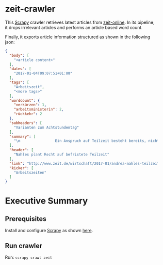 # zeit-crawler

This [Scrapy](https://scrapy.org/) crawler retrieves latest articles from [zeit-online](http://www.zeit.de/index).
In its pipeline, it drops irrelevant articles and performs an article based word count.

Finally, it exports article information structured as shown in the following json:

```json
{
  "body": [
    "<article content>"
  ],
  "dates": [
    "2017-01-04T09:07:51+01:00"
  ],
  "tags": [
    "Arbeitszeit",
    "<more tags>"
  ],
  "wordcount": {
    "verkürzen": 1,
    "arbeitsministerin": 2,
    "rückkehr": 2
  },
  "subheaders": [
    "Varianten zum Achtstundentag"
  ],
  "summary": [
    "\n                Ein Anspruch auf Teilzeit besteht bereits, nicht jedoch das Recht auf Rückkehr in den Fulltime-Job. Die Arbeitsministerin will das ermöglichen – unter Bedingungen.\n            "
  ],
  "header": [
    "Nahles plant Recht auf befristete Teilzeit"
  ],
  "link": "http://www.zeit.de/wirtschaft/2017-01/andrea-nahles-teilzeit-befristet-rueckkehr-vollzeit-arbeitszeiten",
  "kicker": [
    "Arbeitszeiten"
  ]
}
```

# Executive Summary

## Prerequisites

  Install and configure [Scrapy](https://scrapy.org/) as shown [here](https://doc.scrapy.org/en/latest/intro/install.html).

## Run crawler

Run:
`
scrapy crawl zeit
`
